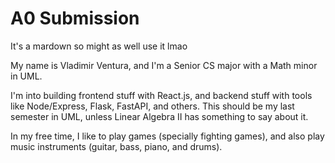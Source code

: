 # A0 Submission
It's a mardown so might as well use it lmao

My name is Vladimir Ventura, and I'm a Senior CS major with a Math minor in UML.

I'm into building frontend stuff with React.js, and backend stuff with tools like Node/Express, Flask, FastAPI, and others. 
This should be my last semester in UML, unless Linear Algebra II has something to say about it.

In my free time, I like to play games (specially fighting games), and also play music instruments (guitar, bass, piano, and drums).

